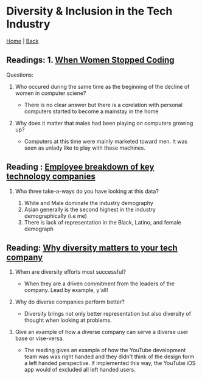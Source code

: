 # Diversity & Inclusion in the Tech Industry


[Home](/README.md) | [Back](/301-main/301TableofContents.md)

## Readings: 1.  [When Women Stopped Coding](https://www.npr.org/sections/money/2014/10/21/357629765/when-women-stopped-coding)

Questions: 

1. Who occured during the same time as the beginning of the decline of women in computer sciene?

    <ul>
      <li>There is no clear answer but there is a corelation with personal computers started to become a mainstay in the home</li>
    </ul>

1. Why does it matter that males had been playing on computers growing up?


    <ul>
      <li>Computers at this time were mainly marketed toward men. It was seen as unlady like to play with these machines.</li>
    </ul>

## Reading : [Employee breakdown of key technology companies](https://informationisbeautiful.net/visualizations/diversity-in-tech/)

1. Who three take-a-ways do you have looking at this data?


    <ol>
      <li>White and Male dominate the industry demography </li>
      <li>Asian generally is the second highest in the industry demographically (i.e me)  </li>
      <li>There is lack of representation in the Black, Latino, and female demograph </li>
    </ol>

## Reading: [Why diversity matters to your tech company](https://www.usatoday.com/story/tech/columnist/2015/07/21/why-diversity-matters-your-tech-company/30419871/)

1. When are diversity efforts most successful?

    <ul>
      <li>When they are a driven commitment from the leaders of the company. Lead by example, y'all! </li>
    </ul>

1. Why do diverse companies perform better?


    <ul>
      <li>Diversity brings not only better representation but also diversity of thought when looking at problems. </li>
    </ul>

1. Give an example of how a diverse company can serve a diverse user base or vise-versa.


    <ul>
      <li>The reading gives an example of how the YouTube development team was was right handed and they didn't think of the design form a left handed perspective. If implemented this way, the YouTube iOS app would of excluded all left handed users.</li>
    </ul>
